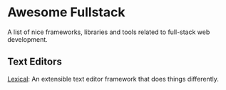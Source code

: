
# Awesome Fullstack

A list of nice frameworks, libraries and tools related to full-stack web development.

## Text Editors

[Lexical](https://lexical.dev/): An extensible text editor framework that does things differently.


